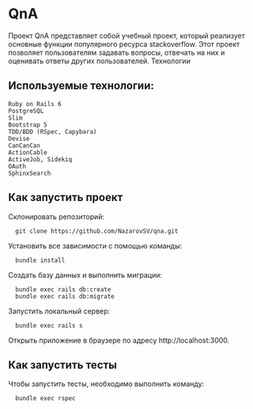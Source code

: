 # QnA

Проект QnA представляет собой учебный проект, который реализует основные функции популярного ресурса stackoverflow. Этот проект позволяет пользователям задавать вопросы, отвечать на них и оценивать ответы других пользователей.
Технологии


## Используемые технологии:

    Ruby on Rails 6
    PostgreSQL
    Slim
    Bootstrap 5
    TDD/BDD (RSpec, Capybara)
    Devise
    CanCanCan
    ActionCable
    ActiveJob, Sidekiq
    OAuth
    SphinxSearch
    
  
## Как запустить проект

Склонировать репозиторий:

      git clone https://github.com/NazarovSV/qna.git

Установить все зависимости с помощью команды:

      bundle install

Создать базу данных и выполнить миграции:

      bundle exec rails db:create
      bundle exec rails db:migrate

Запустить локальный сервер:

      bundle exec rails s

Открыть приложение в браузере по адресу http://localhost:3000.


## Как запустить тесты

Чтобы запустить тесты, необходимо выполнить команду:

      bundle exec rspec
    
